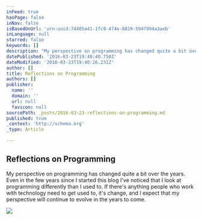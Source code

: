 ```yaml
---
inFeed: true
hasPage: false
inNav: false
isBasedOnUrl: 'urn:uuid:7d405a41-1fc9-474e-8819-5947994a3aeb'
inLanguage: null
starred: false
keywords: []
description: "My perspective on programming has changed quite a bit over the years. Even in the few years since I started this blog I've noticed that I look at programming differently than I used to. If there's anything people who work with technology need to get used to, it's change, and I expect that my perspective will continue to evolve in the years to come."
datePublished: '2016-03-23T19:40:40.750Z'
dateModified: '2016-03-23T19:40:26.231Z'
author: []
title: Reflections on Programming
authors: []
publisher:
  name: ''
  domain: ''
  url: null
  favicon: null
sourcePath: _posts/2016-03-23-reflections-on-programming.md
published: true
_context: 'http://schema.org'
_type: Article

---
```

<article style=""><h1>Reflections on Programming</h1><p>My perspective on programming has changed quite a bit over the years. Even in the few years since I started this blog I've noticed that I look at programming differently than I used to. If there's anything people who work with technology need to get used to, it's change, and I expect that my perspective will continue to evolve in the years to come.</p><img src="https://s3-us-west-2.amazonaws.com/the-grid-img/p/c9bd024a488558e422573af245b95ee5ca1840a6.png" /></article>